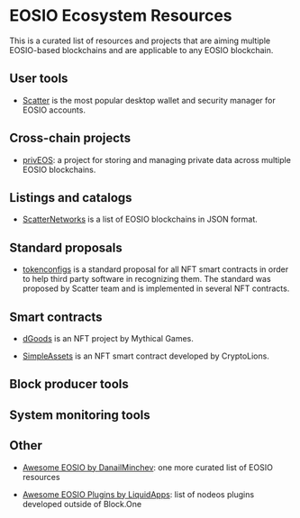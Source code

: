 # EOSIO Ecosystem Resources

This is a curated list of resources and projects that are aiming multiple EOSIO-based blockchains and are applicable to any EOSIO blockchain.


## User tools

* [Scatter](https://get-scatter.com/) is the most popular desktop wallet and security manager for EOSIO accounts.

## Cross-chain projects

* [privEOS](https://priveos.io/): a project for storing and managing private data across multiple EOSIO blockchains.

## Listings and catalogs

* [ScatterNetworks](https://github.com/GetScatter/ScatterNetworks) is a list of EOSIO blockchains in JSON format.

## Standard proposals

* [tokenconfigs](https://github.com/eosio-standards-wg/tokenconfigs) is a standard proposal for all NFT smart contracts in order to help third party software in recognizing them. The standard was proposed by Scatter team and is implemented in several NFT contracts.

## Smart contracts

* [dGoods](https://dgoods.org/) is an NFT project by Mythical Games.

* [SimpleAssets](https://github.com/CryptoLions/SimpleAssets) is an NFT smart contract developed by CryptoLions.


## Block producer tools

## System monitoring tools

## Other

* [Awesome EOSIO by DanailMinchev](https://github.com/DanailMinchev/awesome-eosio): one more curated list of EOSIO resources

* [Awesome EOSIO Plugins by LiquidApps](https://github.com/liquidapps-io/awesome-eosio-plugins): list of nodeos plugins developed outside of Block.One

